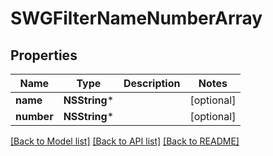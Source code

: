 # SWGFilterNameNumberArray

## Properties
Name | Type | Description | Notes
------------ | ------------- | ------------- | -------------
**name** | **NSString*** |  | [optional] 
**number** | **NSString*** |  | [optional] 

[[Back to Model list]](../README.md#documentation-for-models) [[Back to API list]](../README.md#documentation-for-api-endpoints) [[Back to README]](../README.md)


